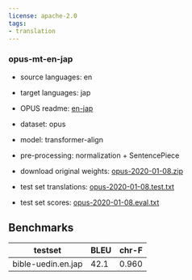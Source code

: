 ```yaml
---
license: apache-2.0
tags:
- translation
---
```


### opus-mt-en-jap

* source languages: en
* target languages: jap
*  OPUS readme: [en-jap](https://github.com/Helsinki-NLP/OPUS-MT-train/blob/master/models/en-jap/README.md)

*  dataset: opus
* model: transformer-align
* pre-processing: normalization + SentencePiece
* download original weights: [opus-2020-01-08.zip](https://object.pouta.csc.fi/OPUS-MT-models/en-jap/opus-2020-01-08.zip)
* test set translations: [opus-2020-01-08.test.txt](https://object.pouta.csc.fi/OPUS-MT-models/en-jap/opus-2020-01-08.test.txt)
* test set scores: [opus-2020-01-08.eval.txt](https://object.pouta.csc.fi/OPUS-MT-models/en-jap/opus-2020-01-08.eval.txt)

## Benchmarks

| testset               | BLEU  | chr-F |
|-----------------------|-------|-------|
| bible-uedin.en.jap 	| 42.1 	| 0.960 |

